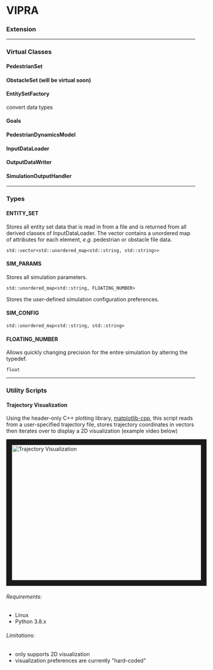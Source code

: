 # VIPRA

### Extension



---
### Virtual Classes

#### PedestrianSet

#### ObstacleSet (will be virtual soon)

#### EntitySetFactory
convert data types

#### Goals

#### PedestrianDynamicsModel

#### InputDataLoader

#### OutputDataWriter  

#### SimulationOutputHandler





---
### Types

#### ENTITY_SET
Stores all entity set data that is read in from a file and 
is returned from all derived classes of InputDataLoader. 
The vector contains a unordered map of attributes for each element, 
*e.g.* pedestrian or obstacle file data.
```
std::vector<std::unordered_map<std::string, std::string>>
```
#### SIM_PARAMS 
Stores all simulation parameters.
```
std::unordered_map<std::string, FLOATING_NUMBER>
```
Stores the user-defined simulation configuration preferences.
#### SIM_CONFIG
```
std::unordered_map<std::string, std::string>
``` 
#### FLOATING_NUMBER
Allows quickly changing precision for the entire
simulation by altering the typedef.
```
float
```


---
### Utility Scripts

#### Trajectory Visualization

Using the header-only C++ plotting library, 
[matplotlib-cpp](https://github.com/lava/matplotlib-cpp),
this script reads from a user-specified trajectory file, 
stores trajectory coordinates in vectors 
then iterates over to display a 2D visualization (example video below)

<a href="http://www.youtube.com/watch?feature=player_embedded&v=twemPX9KuGk
" target="_blank"><img src="http://img.youtube.com/vi/twemPX9KuGk/0.jpg" 
alt="Trajectory Visualization" width="580" height="360" border="15" /></a>

###### Requirements:
- Linux
- Python 3.8.x
###### Limitations: 
- only supports 2D visualization 
- visualization preferences are currently "hard-coded" 
